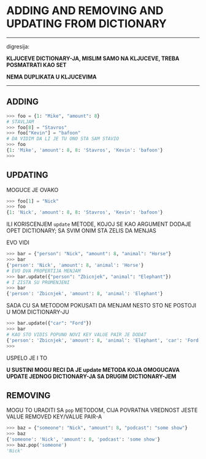 # ADDING AND REMOVING AND UPDATING FROM DICTIONARY

***

digresija:

**KLJUCEVE DICTIONARY-JA, MISLIM SAMO NA KLJUCEVE, TREBA POSMATRATI KAO SET**

**NEMA DUPLIKATA U KLJUCEVIMA**

***

## ADDING

```py
>>> foo = {1: "Mike", "amount": 8}
# STAVLJAM
>>> foo[8] = "Stavros"
>>> foo["Kevin"] = "bafoon"
# DA VIDIM DA LI JE TU ONO STA SAM STAVIO
>>> foo
{1: 'Mike', 'amount': 8, 8: 'Stavros', 'Kevin': 'bafoon'}
>>> 
```

## UPDATING

MOGUCE JE OVAKO

```py
>>> foo[1] = "Nick"
>>> foo
{1: 'Nick', 'amount': 8, 8: 'Stavros', 'Kevin': 'bafoon'}
```

ILI KORISCENJEM `update` METODE, KOJOJ SE KAO ARGUMENT DODAJE OPET DICTIONARY; SA SVIM ONIM STA ZELIS DA MENJAS

EVO VIDI

```py
>>> bar = {"person": "Nick", "amount": 8, "animal": "Horse"}
>>> bar
{'person': 'Nick', 'amount': 8, 'animal': 'Horse'}
# EVO DVA PROPERTIJA MENJAM
>>> bar.update({"person": "Zbicnjek", "animal": "Elephant"})
# I ZISTA SU PROMENJENI
>>> bar
{'person': 'Zbicnjek', 'amount': 8, 'animal': 'Elephant'}
```

SADA CU SA METODOM POKUSATI DA MENJAM NESTO STO NE POSTOJI U MOM DICTIONARY-JU

```py
>>> bar.update({"car": "Ford"})
>>> bar
# KAO STO VIDIS POPUNO NOVI KEY VALUE PAIR JE DODAT
{'person': 'Zbicnjek', 'amount': 8, 'animal': 'Elephant', 'car': 'Ford'}
>>> 
```

USPELO JE I TO

**U SUSTINI MOGU RECI DA JE update METODA KOJA OMOGUCAVA UPDATE JEDNOG DICTIONARY-JA SA DRUGIM DICTIONARY-JEM**

## REMOVING

MOGU TO URADITI SA `pop` METODOM, CIJA POVRATNA VREDNOST JESTE VALUE REMOVED KEY/VALUE PAIR-A

```py
>>> baz = {"someone": "Nick", "amount": 8, "podcast": "some show"}
>>> baz
{'someone': 'Nick', 'amount': 8, 'podcast': 'some show'}
>>> baz.pop('someone')
'Nick'
```


